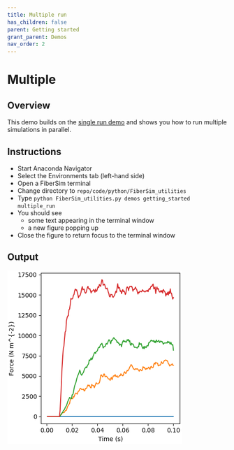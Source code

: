 ```yaml
---
title: Multiple run
has_children: false
parent: Getting started
grant_parent: Demos
nav_order: 2
---
```


# Multiple

## Overview

This demo builds on the [single run demo](../single_run/single_run.html) and shows you how to run multiple simulations in parallel.

## Instructions

+ Start Anaconda Navigator
+ Select the Environments tab (left-hand side)
+ Open a FiberSim terminal
+ Change directory to `repo/code/python/FiberSim_utilities`
+ Type `python FiberSim_utilities.py demos getting_started multiple_run`
+ You should see
  + some text appearing in the terminal window
  + a new figure popping up
+ Close the figure to return focus to the terminal window

## Output

![output_figure](multiple_run.png)




